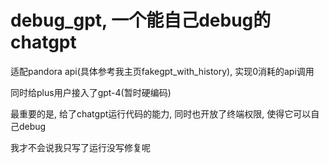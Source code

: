 # debug_gpt, 一个能自己debug的chatgpt

适配pandora api(具体参考我主页fakegpt_with_history), 实现0消耗的api调用

同时给plus用户接入了gpt-4(暂时硬编码)

最重要的是, 给了chatgpt运行代码的能力, 同时也开放了终端权限, 使得它可以自己debug

我才不会说我只写了运行没写修复呢